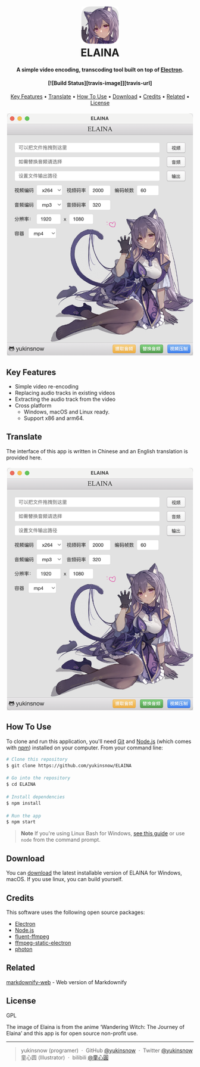 
<h1 align="center">
  <br>
  <a href="https://github.com/yukinsnow/ELAINA"><img src="https://github.com/yukinsnow/ELAINA/blob/main/src/icons/icon.png" alt="ELAINA" width="100"></a>
  <br>
  ELAINA
  <br>
</h1>

<h4 align="center">A simple video encoding, transcoding tool built on top of <a href="http://electron.atom.io" target="_blank">Electron</a>.</h4>
<h4 align="center">
[![Build Status][travis-image]][travis-url]
</h4>

<p align="center">
  <a href="#key-features">Key Features</a> •
  <a href="#translate">Translate</a> •
  <a href="#how-to-use">How To Use</a> •
  <a href="#download">Download</a> •
  <a href="#credits">Credits</a> •
  <a href="#related">Related</a> •
  <a href="#license">License</a>
</p>

<h4 align="center">
<img src="https://github.com/yukinsnow/ELAINA/blob/main/screenshot.png" alt="screenshot" width="500">
</h4>

## Key Features

* Simple video re-encoding
* Replacing audio tracks in existing videos
* Extracting the audio track from the video
* Cross platform
  - Windows, macOS and Linux ready.
  - Support x86 and arm64.

## Translate
The interface of this app is written in Chinese and an English translation is provided here.  
<h4 align="center">
<img src="https://github.com/yukinsnow/ELAINA/blob/main/screenshot.png" alt="screenshot" width="500">
</h4>

## How To Use

To clone and run this application, you'll need [Git](https://git-scm.com) and [Node.js](https://nodejs.org/en/download/) (which comes with [npm](http://npmjs.com)) installed on your computer. From your command line:

```bash
# Clone this repository
$ git clone https://github.com/yukinsnow/ELAINA

# Go into the repository
$ cd ELAINA

# Install dependencies
$ npm install

# Run the app
$ npm start
```

> **Note**
> If you're using Linux Bash for Windows, [see this guide](https://www.howtogeek.com/261575/how-to-run-graphical-linux-desktop-applications-from-windows-10s-bash-shell/) or use `node` from the command prompt.


## Download

You can [download](https://github.com/amitmerchant1990/electron-markdownify/releases/tag/v1.2.0) the latest installable version of ELAINA for Windows, macOS.
If you use linux, you can build yourself.

## Credits

This software uses the following open source packages:

- [Electron](http://electron.atom.io/)
- [Node.js](https://nodejs.org/)
- [fluent-ffmpeg](https://github.com/fluent-ffmpeg/node-fluent-ffmpeg)
- [ffmpeg-static-electron](https://github.com/pietrop/ffmpeg-static-electron)
- [photon](https://github.com/connors/photon/)

## Related

[markdownify-web](https://github.com/amitmerchant1990/markdownify-web) - Web version of Markdownify


## License

GPL  

The image of Elaina is from the anime ‘Wandering Witch: The Journey of Elaina’ and this app is for open source non-profit use.

---

> yukinsnow (programer) &nbsp;&middot;&nbsp;
> GitHub [@yukinsnow](https://github.com/yukinsnow) &nbsp;&middot;&nbsp;
> Twitter [@yukinsnow](https://twitter.com/yukinsnow)  
> 童心圆 (Illustrator) &nbsp;&middot;&nbsp;
> bilibili [@童心圓](https://space.bilibili.com/358219200)

<!-- Markdown link & img dfn's -->
[travis-image]: https://img.shields.io/travis/dbader/node-datadog-metrics/master.svg?style=flat-square
[travis-url]: https://travis-ci.org/dbader/node-datadog-metrics
